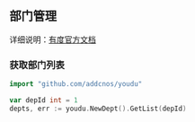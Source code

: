 ## 部门管理

详细说明：[有度官方文档](https://youdu.im/doc/api/c01_00012.html) 

### 获取部门列表

```go
import "github.com/addcnos/youdu"

var depId int = 1
depts, err := youdu.NewDept().GetList(depId)
```